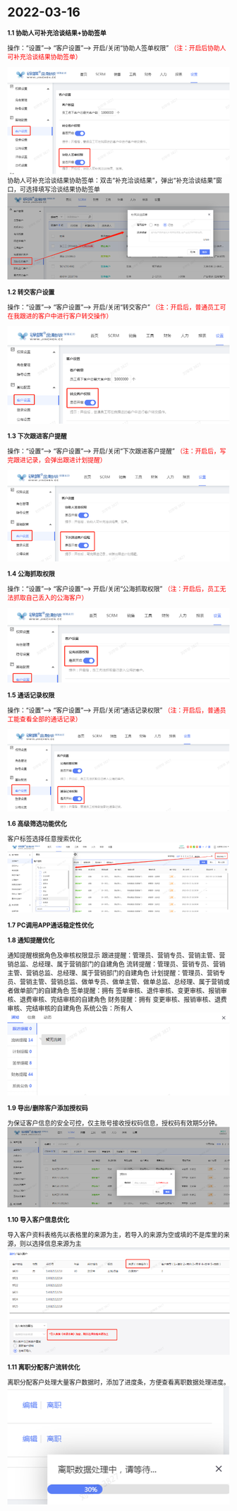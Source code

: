 # 2022-03-16
<ImageViewer />

**1.1 协助人可补充洽谈结果+协助签单**

操作：“设置”--> “客户设置”--> 开启/关闭“协助人签单权限”
<font color=red>（注：开启后协助人可补充洽谈结果协助签单）</font>

![2022-03-16](../../images/update/2022-03-16-1.png)
协助人可补充洽谈结果协助签单：双击“补充洽谈结果”，弹出“补充洽谈结果”窗口，可选择填写洽谈结果协助签单
![2022-03-16](../../images/update/2022-03-16-2.png)

**1.2 转交客户设置**

操作：“设置”--> “客户设置”--> 开启/关闭“转交客户”
<font color=red>（注：开启后，普通员工可在我跟进的客户中进行客户转交操作）</font>

![2022-03-16](../../images/update/2022-03-16-3.png)

**1.3 下次跟进客户提醒**

操作：“设置”--> “客户设置”--> 开启/关闭“下次跟进客户提醒”
<font color=red>（注：开启后，写完跟进记录，会弹出跟进计划提醒）</font>

![2022-03-16](../../images/update/2022-03-16-4.png)

**1.4 公海抓取权限**

操作：“设置”--> “客户设置”--> 开启/关闭“公海抓取权限”
<font color=red>（注：开启后，员工无法抓取自己丢入的公海客户）</font>

![2022-03-16](../../images/update/2022-03-16-5.png)

**1.5 通话记录权限**

操作：“设置”--> “客户设置”--> 开启/关闭“通话记录权限”
<font color=red>（注：开启后，普通员工能查看全部的通话记录）</font>

![2022-03-16](../../images/update/2022-03-16-6.png)

**1.6 高级筛选功能优化**

客户标签选择任意搜索优化
![2022-03-16](../../images/update/2022-03-16-7.png)

**1.7 PC调用APP通话稳定性优化**

**1.8 通知提醒优化**

通知提醒根据角色及审核权限显示
跟进提醒：管理员、营销专员、营销主管、营销总监、总经理、属于营销部门的自建角色
流转提醒：管理员、营销专员、营销主管、营销总监、总经理、属于营销部门的自建角色
计划提醒：管理员、营销专员、营销主管、营销总监、做单专员、做单主管、做单总监、总经理、属于营销或者做单部门的自建角色
签单提醒：拥有 签单审核、退件审核、变更审核、报销审核、退费审核、完结审核的自建角色
财务提醒：拥有 变更审核、报销审核、退费审核、完结审核的自建角色
系统公告：所有人
![2022-03-16](../../images/update/2022-03-16-8.png)

**1.9 导出/删除客户添加授权码**

为保证客户信息的安全可控，仅主账号接收授权码信息，授权码有效期5分钟。
![2022-03-16](../../images/update/2022-03-16-9.png)

**1.10 导入客户信息优化**

导入客户资料表格先以表格里的来源为主，若导入的来源为空或填的不是库里的来源，则以选择信息来源为主
![2022-03-16](../../images/update/2022-03-16-10.png)


**1.11 离职分配客户流转优化**

离职分配客户处理大量客户数据时，添加了进度条，方便查看离职数据处理进度。
![2022-03-16](../../images/update/2022-03-16-11.png)
